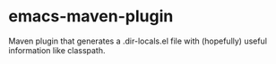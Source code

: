 # emacs-maven-plugin
Maven plugin that generates a .dir-locals.el file with (hopefully) useful information like classpath.
